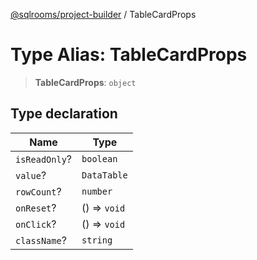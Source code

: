 [@sqlrooms/project-builder](../index.md) / TableCardProps

# Type Alias: TableCardProps

> **TableCardProps**: `object`

## Type declaration

| Name | Type |
| ------ | ------ |
| <a id="isreadonly"></a> `isReadOnly`? | `boolean` |
| <a id="value"></a> `value`? | `DataTable` |
| <a id="rowcount"></a> `rowCount`? | `number` |
| <a id="onreset"></a> `onReset`? | () => `void` |
| <a id="onclick"></a> `onClick`? | () => `void` |
| <a id="classname"></a> `className`? | `string` |
